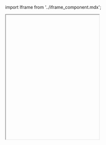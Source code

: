import Iframe from '../iframe_component.mdx';

<Iframe id='components-table--default'height="400" > </Iframe>

